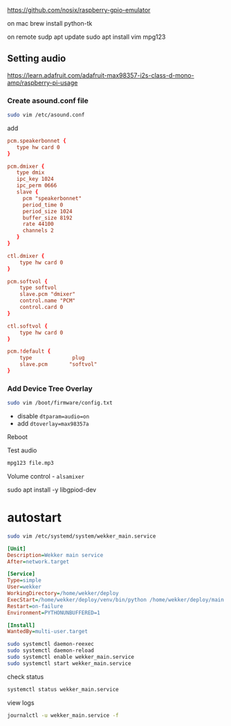 https://github.com/nosix/raspberry-gpio-emulator

on mac
brew install python-tk



on remote
sudp apt update
sudo apt install vim mpg123


## Setting audio

https://learn.adafruit.com/adafruit-max98357-i2s-class-d-mono-amp/raspberry-pi-usage

### Create asound.conf file

```bash
sudo vim /etc/asound.conf
```

add

```conf
pcm.speakerbonnet {
   type hw card 0
}

pcm.dmixer {
   type dmix
   ipc_key 1024
   ipc_perm 0666
   slave {
     pcm "speakerbonnet"
     period_time 0
     period_size 1024
     buffer_size 8192
     rate 44100
     channels 2
   }
}

ctl.dmixer {
    type hw card 0
}

pcm.softvol {
    type softvol
    slave.pcm "dmixer"
    control.name "PCM"
    control.card 0
}

ctl.softvol {
    type hw card 0
}

pcm.!default {
    type             plug
    slave.pcm       "softvol"
}
```

### Add Device Tree Overlay

```bash
sudo vim /boot/firmware/config.txt
```

- disable `dtparam=audio=on`
- add `dtoverlay=max98357a`

Reboot

Test audio

```bash
mpg123 file.mp3
```

Volume control - `alsamixer`



sudo apt install -y libgpiod-dev

# autostart

```bash
sudo vim /etc/systemd/system/wekker_main.service
```

```ini
[Unit]
Description=Wekker main service
After=network.target

[Service]
Type=simple
User=wekker
WorkingDirectory=/home/wekker/deploy
ExecStart=/home/wekker/deploy/venv/bin/python /home/wekker/deploy/main.py
Restart=on-failure
Environment=PYTHONUNBUFFERED=1

[Install]
WantedBy=multi-user.target
```

```bash
sudo systemctl daemon-reexec
sudo systemctl daemon-reload
sudo systemctl enable wekker_main.service
sudo systemctl start wekker_main.service
```

check status

```bash
systemctl status wekker_main.service
```

view logs

```bash
journalctl -u wekker_main.service -f
```